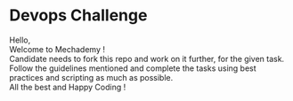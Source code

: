 # Devops Challenge
Hello,\
Welcome to Mechademy !\
Candidate needs to fork this repo and work on it further, for the given task.
Follow the guidelines mentioned and complete the tasks using best practices and scripting as much as possible.\
All the best and Happy Coding !
